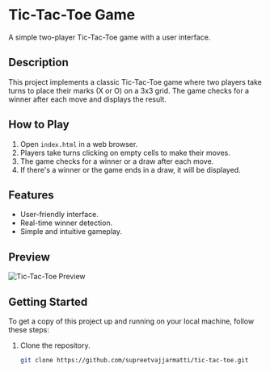 # Tic-Tac-Toe Game

A simple two-player Tic-Tac-Toe game with a user interface.

## Description

This project implements a classic Tic-Tac-Toe game where two players take turns to place their marks (X or O) on a 3x3 grid. The game checks for a winner after each move and displays the result.

## How to Play

1. Open `index.html` in a web browser.
2. Players take turns clicking on empty cells to make their moves.
3. The game checks for a winner or a draw after each move.
4. If there's a winner or the game ends in a draw, it will be displayed.

## Features

- User-friendly interface.
- Real-time winner detection.
- Simple and intuitive gameplay.

## Preview

![Tic-Tac-Toe Preview](preview.png)

## Getting Started

To get a copy of this project up and running on your local machine, follow these steps:

1. Clone the repository.
   ```sh
   git clone https://github.com/supreetvajjarmatti/tic-tac-toe.git

